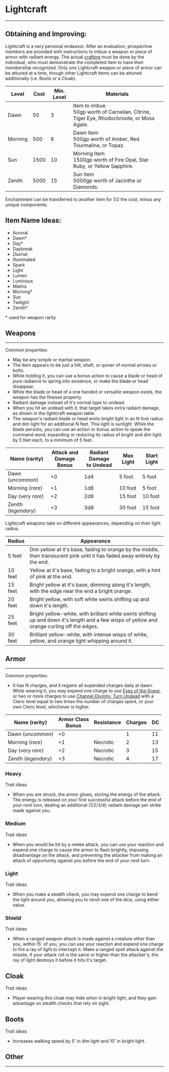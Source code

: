 # Lightcraft
---

## Obtaining and Improving:

Lightcraft is a very personal endeavor.  After an evaluation, prospective members are provided with instructions to imbue a weapon or piece of armor with radiant energy.  The actual [crafting](https://www.dndbeyond.com/sources/dmg/between-adventures#CraftingaMagicItem) must be done by the individual, who must demonstrate the completed item to have their membership recognized.  Only one Lightcraft weapon or piece of armor can be attuned at a time, though other Lightcraft items can be attuned additionally (i.e. Boots or a Cloak).

|   Level | Cost | Min. Level | Materials |
|---------|------|------------|-----------|
|    Dawn |   50 |          3 | Item to imbue<br/>50gp worth of Carnelian, Citrine, Tiger Eye, Rhodochrosite, or Moss Agate.
| Morning |  500 |          6 | Dawn Item<br/>500gp worth of Amber, Red Tourmaline, or Topaz.
|     Sun | 1500 |         10 | Morning Item<br/>1500gp worth of Fire Opal, Star Ruby, or Yellow Sapphire.
|  Zenith | 5000 |         15 | Sun Item<br/>5000gp worth of Jacinthe or Diamonds.

Enchantment can be transferred to another item for 1/2 the cost, minus any unique components.

## Item Name Ideas:
- Auroral
- Dawn*
- Day*
- Daybreak
- Diurnal
- Illuminated
- Spark
- Light
- Lumen
- Luminous
- Matins
- Morning*
- Sun
- Twilight
- Zenith*

<p>* used for weapon rarity</p>

## Weapons
---
Common properties:
- May be any simple or martial weapon.
- The item appears to be just a hilt, shaft, or quiver of normal arrows or bolts.
- While holding it, you can use a bonus action to cause a blade or head of pure radiance to spring into existence, or make the blade or head disappear.
- While the blade or head of a one handed or versatile weapon exists, the weapon has the finesse property.
- Radiant damage instead of it's normal type to undead.
- When you hit an undead with it, that target takes extra radiant damage, as shown in the lightcraft weapon table
- The weapon's radiant blade or head emits bright light in an N foot radius and dim light for an additional N feet.  This light is sunlight.  While the blade persists, you can use an action or bonus action to speak the command word, expanding or reducing its radius of bright and dim light by 5 feet each, to a minimum of 5 feet.

|    Name      (rarity) | Attack and<br/>Damage Bonus | Radiant Damage<br/>to Undead | Max Light | Start Light |
|-----------------------|-----------------------------|------------------------------|-----------|-------------|
|    Dawn  (_uncommon_) |                          +0 |                          1d4 |    5 foot |      5 foot |
| Morning      (_rare_) |                          +1 |                          1d8 |   10 foot |      5 foot |
|     Day (_very rare_) |                          +2 |                          2d8 |   15 foot |     10 foot |
|  Zenith (_legendary_) |                          +3 |                          3d8 |   30 foot |     15 foot |

Lightcraft weapons take on different appearances, depending on their light radius.

|  Radius | Appearance
|---------|------------
|  5 feet | Dim yellow at it's base, fading to orange by the middle, then translucent pink until it has faded away entirely by the end.
| 10 feet | Yellow at it's base, fading to a bright orange, with a hint of pink at the end.
| 15 feet | Bright yellow at it's base, dimming along it's length, with the edge near the end a bright orange.
| 20 feet | Bright yellow, with soft white swirls shifting up and down it's length.
| 25 feet | Bright yellow-white, with brilliant white swirls shifting up and down it's length and a few wisps of yellow and orange curling off the edges.
| 30 feet | Brilliant yellow-white, with intense wisps of white, yellow, and orange light whipping around it.



## Armor
---
Common properties:
- It has N charges, and it regains all expended charges daily at dawn. While wearing it, you may expend one charge to use [Eyes of the Grave](https://www.dndbeyond.com/classes/cleric#GraveDomain), or two or more charges to use [Channel Divinity: Turn Undead](https://www.dndbeyond.com/classes/cleric#ClassFeatures) with a Cleric level equal to two times the number of charges spent, or your own Cleric level, whichever is higher.

|    Name      (rarity) | Armor Class<br/>Bonus | Resistance | Charges | DC |
|-----------------------|-----------------------|------------|---------|----|
|    Dawn  (_uncommon_) |                    +0 |            |       1 | 11 |
| Morning      (_rare_) |                    +1 |   Necrotic |       2 | 13 |
|     Day (_very rare_) |                    +2 |   Necrotic |       3 | 15 |
|  Zenith (_legendary_) |                    +3 |   Necrotic |       4 | 17 |

### **Heavy**
Trait ideas
- When you are struck, the armor glows, storing the energy of the attack.  The energy is released on your first successful attack before the end of your next turn, dealing an additional (1/2/3/4) radiant damage per strike made against you.


### **Medium**
Trait ideas
- When you would be hit by a melee attack, you can use your reaction and expend one charge to cause the armor to flash brightly, imposing disadvantage on the attack, and preventing the attacker from making an attack of opportunity against you before the end of your next turn.


### **Light**
Trait ideas
- When you make a stealth check, you may expend one charge to bend the light around you, allowing you to reroll one of the dice, using either value.


### **Shield**
Trait ideas
- When a ranged weapon attack is made against a creature other than you, within 15' of you, you can use your reaction and expend one charge to fire a ray of light to intercept it.  Make a ranged spell attack against the missile, if your attack roll is the same or higher than the attacker's, the ray of light destroys it before it hits it's target.


## Cloak
Trait ideas
- Player wearing this cloak may hide when in bright light, and they gain advantage on stealth checks that rely on sight.


## Boots
Trait ideas
- Increases walking speed by 5' in dim light and 10' in bright light.


## Other

---

